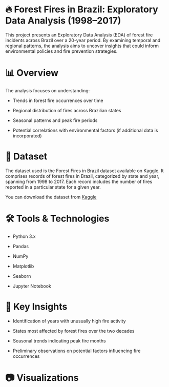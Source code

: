 # 🔥 Forest Fires in Brazil: Exploratory Data Analysis (1998–2017)
This project presents an Exploratory Data Analysis (EDA) of forest fire incidents across Brazil over a 20-year period. By examining temporal and regional patterns, the analysis aims to uncover insights that could inform environmental policies and fire prevention strategies.

# 📊 Overview
The analysis focuses on understanding:

- Trends in forest fire occurrences over time

- Regional distribution of fires across Brazilian states

- Seasonal patterns and peak fire periods

- Potential correlations with environmental factors (if additional data is incorporated)

# 📁 Dataset
The dataset used is the Forest Fires in Brazil dataset available on Kaggle. It comprises records of forest fires in Brazil, categorized by state and year, spanning from 1998 to 2017. Each record includes the number of fires reported in a particular state for a given year.

You can download the dataset from [Kaggle](https://www.kaggle.com/datasets/gustavomodelli/forest-fires-in-brazil)


# 🛠️ Tools & Technologies
- Python 3.x

- Pandas

- NumPy

- Matplotlib

- Seaborn

- Jupyter Notebook

# 📌 Key Insights
- Identification of years with unusually high fire activity

- States most affected by forest fires over the two decades

- Seasonal trends indicating peak fire months

- Preliminary observations on potential factors influencing fire occurrences

# 📷 Visualizations




